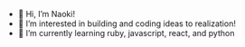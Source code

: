 - 👋 Hi, I’m Naoki! 
- 👀 I’m interested in building and coding ideas to realization! 
- 🌱 I’m currently learning ruby, javascript, react, and python

<!---
iamnaokitakahashi/iamnaokitakahashi is a ✨ special ✨ repository because its `README.md` (this file) appears on your GitHub profile.
You can click the Preview link to take a look at your changes.
--->
